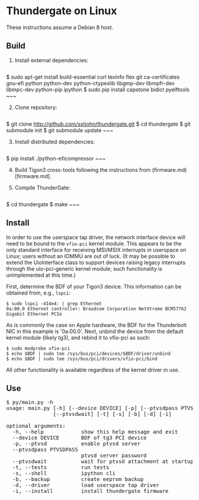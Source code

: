﻿# Thundergate on Linux #

These instructions assume a Debian 8 host.

## Build ##

1. Install external dependencies:

    ~~~
$ sudo apt-get install build-essential curl texinfo flex git ca-certificates  \
            gnu-efi python python-dev python-ctypeslib libgmp-dev libmpfr-dev \
	    libmpc-dev python-pip ipython
$ sudo pip install capstone bidict pyelftools
    ~~~

2. Clone repository:

    ~~~
$ git clone http://github.com/sstjohn/thundergate.git
$ cd thundergate
$ git submodule init
$ git submodule update
    ~~~

3. Install distributed dependencies:

    ~~~
$ pip install ./python-eficompressor
    ~~~

4. Build Tigon3 cross-tools following the instructions from (firmware.md)[firmware.md].

5. Compile ThunderGate:

    ~~~
$ cd thundergate
$ make
    ~~~

## Install ##

In order to use the userspace tap driver, the network interface device will
need to be bound to the ```vfio-pci``` kernel module. This appears to be the
only standard interface for receiving MSI/MSIX interrupts in userspace on
Linux; users without an IOMMU are out of luck. (It may be possible to extend
the UioInterface class to support devices raising legacy interrupts through the
uio-pci-generic kernel module; such functionality is unimplemented at this
time.)

First, determine the BDF of your Tigon3 device. This information can be
obtained from, e.g., ```lspci```:

~~~
$ sudo lspci -d14e4: | grep Ethernet
0a:00.0 Ethernet controller: Broadcom Corporation NetXtreme BCM57762 Gigabit Ethernet PCIe
~~~

As is commonly the case on Apple hardware, the BDF for the Thunderbolt NIC in
this example is '0a:00.0'. Next, unbind the device from the default kernel
module (likely tg3), and rebind it to vfio-pci as such:

~~~
$ sudo modprobe vfio-pci
$ echo $BDF | sudo tee /sys/bus/pci/devices/$BDF/driver/unbind
$ echo $BDF | sudo tee /sys/bus/pci/drivers/vfio-pci/bind
~~~

All other functionality is available regardless of the kernel driver in use.

## Use ##

<pre>
$ py/main.py -h
usage: main.py [-h] [--device DEVICE] [-p] [--ptvsdpass PTVSDPASS]
               [--ptvsdwait] [-t] [-s] [-b] [-d] [-i]

optional arguments:
  -h, --help            show this help message and exit
  --device DEVICE       BDF of tg3 PCI device
  -p, --ptvsd           enable ptvsd server
  --ptvsdpass PTVSDPASS
                        ptvsd server password
  --ptvsdwait           wait for ptvsd attachment at startup
  -t, --tests           run tests
  -s, --shell           ipython cli
  -b, --backup          create eeprom backup
  -d, --driver          load userspace tap driver
  -i, --install         install thundergate firmware
</pre>

